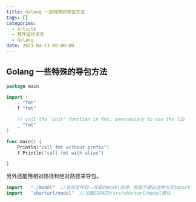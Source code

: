 ```yaml
---
title: Golang 一些特殊的导包方法
tags: []
categories:
  - article
  - 程序设计语言
  - Golang
date: 2021-04-11 00:00:00
---
```


## Golang 一些特殊的导包方法

```Go
package main

import (
	. "fmt"
	f "fmt"

	// call the 'init' function in fmt, unnecessary to use the lib
	_ "fmt"
)

func main() {
	Println("call fmt without prefix")
	f.Println("call fmt with alias")

}
```

另外还能用相对路径和绝对路径来导包。

```Go
import   "./model"  //当前文件同一目录的model目录，但是不建议这种方式import
import   "shorturl/model"  //加载GOPATH/src/shorturl/model模块
```
